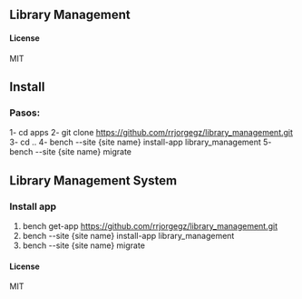 ## Library Management



#### License

MIT

## Install

### Pasos:
1- cd apps
2- git clone https://github.com/rrjorgegz/library_management.git
3- cd ..
4- bench --site {site name} install-app library_management
5- bench --site {site name} migrate


## Library Management System
### Install app


1. bench get-app https://github.com/rrjorgegz/library_management.git
2. bench --site {site name} install-app library_management
3. bench --site {site name} migrate


#### License

MIT